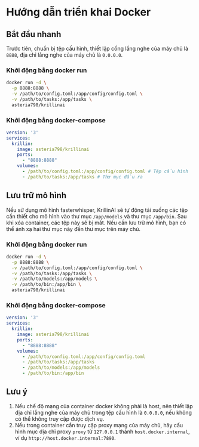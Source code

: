 # Hướng dẫn triển khai Docker

## Bắt đầu nhanh
Trước tiên, chuẩn bị tệp cấu hình, thiết lập cổng lắng nghe của máy chủ là `8888`, địa chỉ lắng nghe của máy chủ là `0.0.0.0`.

### Khởi động bằng docker run
```bash
docker run -d \
  -p 8888:8888 \
  -v /path/to/config.toml:/app/config/config.toml \
  -v /path/to/tasks:/app/tasks \
  asteria798/krillinai
```

### Khởi động bằng docker-compose
```yaml
version: '3'
services:
  krillin:
    image: asteria798/krillinai
    ports:
      - "8888:8888"
    volumes:
      - /path/to/config.toml:/app/config/config.toml # Tệp cấu hình
      - /path/to/tasks:/app/tasks # Thư mục đầu ra
```

## Lưu trữ mô hình
Nếu sử dụng mô hình fasterwhisper, KrillinAI sẽ tự động tải xuống các tệp cần thiết cho mô hình vào thư mục `/app/models` và thư mục `/app/bin`. Sau khi xóa container, các tệp này sẽ bị mất. Nếu cần lưu trữ mô hình, bạn có thể ánh xạ hai thư mục này đến thư mục trên máy chủ.

### Khởi động bằng docker run
```bash
docker run -d \
  -p 8888:8888 \
  -v /path/to/config.toml:/app/config/config.toml \
  -v /path/to/tasks:/app/tasks \
  -v /path/to/models:/app/models \
  -v /path/to/bin:/app/bin \
  asteria798/krillinai
```

### Khởi động bằng docker-compose
```yaml
version: '3'
services:
  krillin:
    image: asteria798/krillinai
    ports:
      - "8888:8888"
    volumes:
      - /path/to/config.toml:/app/config/config.toml      
      - /path/to/tasks:/app/tasks
      - /path/to/models:/app/models
      - /path/to/bin:/app/bin
```

## Lưu ý
1. Nếu chế độ mạng của container docker không phải là host, nên thiết lập địa chỉ lắng nghe của máy chủ trong tệp cấu hình là `0.0.0.0`, nếu không có thể không truy cập được dịch vụ.
2. Nếu trong container cần truy cập proxy mạng của máy chủ, hãy cấu hình mục địa chỉ proxy `proxy` từ `127.0.0.1` thành `host.docker.internal`, ví dụ `http://host.docker.internal:7890`.